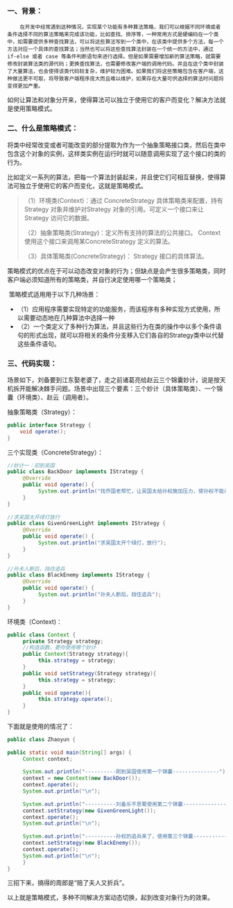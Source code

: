 ### 一、背景：

 		在开发中经常遇到这种情况，实现某个功能有多种算法策略，我们可以根据不同环境或者条件选择不同的算法策略来完成该功能，比如查找、排序等，一种常用方式是硬编码在一个类中，如需要提供多种查找算法，可以将这些算法写到一个类中，在该类中提供多个方法，每一个方法对应一个具体的查找算法；当然也可以将这些查找算法封装在一个统一的方法中，通过 if-else 或者 case 等条件判断语句来进行选择。但是如果需要增加新的算法策略，就需要修改封装算法类的源代码；更换查找算法，也需要修改客户端的调用代码。并且在这个类中封装了大量算法，也会使得该类代码较复杂，维护较为困难。如果我们将这些策略包含在客户端，这种做法更不可取，将导致客户端程序庞大而且难以维护，如果存在大量可供选择的算法时问题将变得更加严重。

​    如何让算法和对象分开来，使得算法可以独立于使用它的客户而变化？解决方法就是使用策略模式。



### 二、什么是策略模式：

​    将类中经常改变或者可能改变的部分提取为作为一个抽象策略接口类，然后在类中包含这个对象的实例，这样类实例在运行时就可以随意调用实现了这个接口的类的行为。

​    比如定义一系列的算法，把每一个算法封装起来，并且使它们可相互替换，使得算法可独立于使用它的客户而变化，这就是策略模式。

> （1）环境类(Context)：通过 ConcreteStrategy 具体策略类来配置，持有 Strategy 对象并维护对Strategy 对象的引用。可定义一个接口来让 Strategy 访问它的数据。
>
> （2）抽象策略类(Strategy)：定义所有支持的算法的公共接口。 Context使用这个接口来调用某ConcreteStrategy 定义的算法。
>
> （3）具体策略类(ConcreteStrategy)： Strategy 接口的具体算法。

​		策略模式的优点在于可以动态改变对象的行为；但缺点是会产生很多策略类，同时客户端必须知道所有的策略类，并自行决定使用哪一个策略类； 

​    策略模式适用用于以下几种场景：

- （1）应用程序需要实现特定的功能服务，而该程序有多种实现方式使用，所以需要动态地在几种算法中选择一种
- （2）一个类定义了多种行为算法，并且这些行为在类的操作中以多个条件语句的形式出现，就可以将相关的条件分支移入它们各自的Strategy类中以代替这些条件语句。

### 三、代码实现：

​		场景如下，刘备要到江东娶老婆了，走之前诸葛亮给赵云三个锦囊妙计，说是按天机拆开能解决棘手问题。场景中出现三个要素：三个妙计（具体策略类）、一个锦囊（环境类）、赵云（调用者）。

抽象策略类（Strategy）：

```java
public interface Strategy {
    void operate();
}
```

三个实现类（ConcreteStrategy）：

```java
//妙计一：初到吴国
public class BackDoor implements IStrategy {
     @Override
     public void operate() {
          System.out.println("找乔国老帮忙，让吴国太给孙权施加压力，使孙权不能杀刘备");
     }
}
 
//求吴国太开绿灯放行
public class GivenGreenLight implements IStrategy {
     @Override
     public void operate() {
          System.out.println("求吴国太开个绿灯，放行");
     }
}
 
//孙夫人断后，挡住追兵
public class BlackEnemy implements IStrategy {
     @Override
     public void operate() {
          System.out.println("孙夫人断后，挡住追兵");
     }
}
```

环境类（Context)：

```java
public class Context {
     private Strategy strategy;
     //构造函数，要你使用哪个妙计
     public Context(Strategy strategy){
          this.strategy = strategy;
     }
     public void setStrategy(Strategy strategy){
          this.strategy = strategy;
     }
     public void operate(){
          this.strategy.operate();
     }
}
```

下面就是使用的情况了：

```java
public class Zhaoyun {
 
public static void main(String[] args) {
     Context context;
 
     System.out.println("----------刚到吴国使用第一个锦囊---------------");
     context = new Context(new BackDoor());
     context.operate();
     System.out.println("\n");
 
     System.out.println("----------刘备乐不思蜀使用第二个锦囊---------------");
     context.setStrategy(new GivenGreenLight());
     context.operate();
     System.out.println("\n");
 
     System.out.println("----------孙权的追兵来了，使用第三个锦囊---------------");
     context.setStrategy(new BlackEnemy());
     context.operate();
     System.out.println("\n");
     }
}
```

三招下来，搞得的周郎是“赔了夫人又折兵”。

以上就是策略模式，多种不同解决方案动态切换，起到改变对象行为的效果。